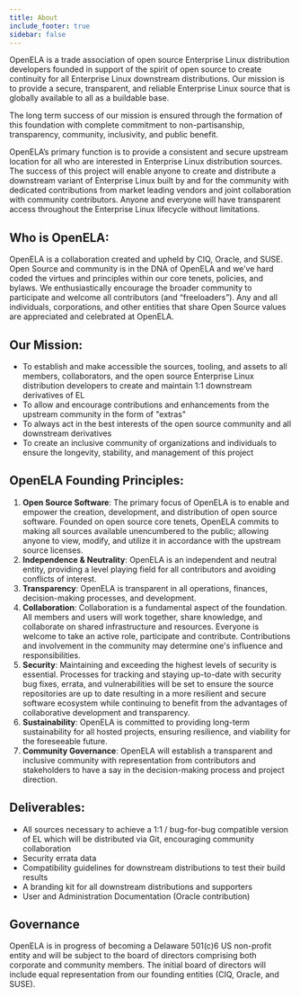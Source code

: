 ```yaml
---
title: About
include_footer: true
sidebar: false
---
```



OpenELA is a trade association of open source Enterprise Linux distribution developers founded in support of the spirit of open source to create continuity for all Enterprise Linux downstream distributions. Our mission is to provide a secure, transparent, and reliable Enterprise Linux source that is globally available to all as a buildable base.

The long term success of our mission is ensured through the formation of this foundation with complete commitment to non-partisanship, transparency, community, inclusivity, and public benefit. 

OpenELA’s primary function is to provide a consistent and secure upstream location for all who are interested in Enterprise Linux distribution sources. The success of this project will enable anyone to create and distribute a downstream variant of Enterprise Linux built by and for the community with dedicated contributions from market leading vendors and joint collaboration with community contributors. Anyone and everyone will have transparent access throughout the Enterprise Linux lifecycle without limitations.

## Who is OpenELA:

OpenELA is a collaboration created and upheld by CIQ, Oracle, and SUSE. Open Source and community is in the DNA of OpenELA and we’ve hard coded the virtues and principles within our core tenets, policies, and bylaws. We enthusiastically encourage the broader community to participate and welcome all contributors (and “freeloaders”). Any and all individuals, corporations, and other entities that share Open Source values are appreciated and celebrated at OpenELA.

## Our Mission:

* To establish and make accessible the sources, tooling, and assets to all members, collaborators, and the open source Enterprise Linux distribution developers to create and maintain 1:1 downstream derivatives of EL
* To allow and encourage contributions and enhancements from the upstream community in the form of "extras"
* To always act in the best interests of the open source community and all downstream derivatives
* To create an inclusive community of organizations and individuals to ensure the longevity, stability, and management of this project

## OpenELA Founding Principles:

1. __Open Source Software__: The primary focus of OpenELA is to enable and empower the creation, development, and distribution of open source software. Founded on open source core tenets, OpenELA commits to making all sources available unencumbered to the public; allowing anyone to view, modify, and utilize it in accordance with the upstream source licenses.
1. __Independence & Neutrality__: OpenELA is an independent and neutral entity, providing a level playing field for all contributors and avoiding conflicts of interest.
1. __Transparency__: OpenELA is transparent in all operations, finances, decision-making processes, and development.
1. __Collaboration__: Collaboration is a fundamental aspect of the foundation. All members and users will work together, share knowledge, and collaborate on shared infrastructure and resources. Everyone is welcome to take an active role, participate and contribute. Contributions and involvement in the community may determine one's influence and responsibilities.
1. __Security__: Maintaining and exceeding the highest levels of security is essential. Processes for tracking and staying up-to-date with security bug fixes, errata, and vulnerabilities will be set to ensure the source repositories are up to date resulting in a more resilient and secure software ecosystem while continuing to benefit from the advantages of collaborative development and transparency.
1. __Sustainability__: OpenELA is committed to providing long-term sustainability for all hosted projects, ensuring resilience, and viability for the foreseeable future.
1. __Community Governance__: OpenELA will establish a transparent and inclusive community with representation from  contributors and stakeholders to have a say in the decision-making process and project direction.

## Deliverables:

* All sources necessary to achieve a 1:1 / bug-for-bug compatible version of EL which will be distributed via Git, encouraging community collaboration
* Security errata data
* Compatibility guidelines for downstream distributions to test their build results
* A branding kit for all downstream distributions and supporters
* User and Administration Documentation (Oracle contribution)

## Governance

OpenELA is in progress of becoming a Delaware 501(c)6 US non-profit entity and will be subject to the board of directors comprising both corporate and community members. The initial board of directors will include equal representation from our founding entities (CIQ, Oracle, and SUSE).